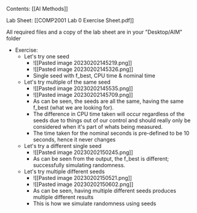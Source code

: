 Contents:
[[AI Methods]]

Lab Sheet:
[[COMP2001 Lab 0 Exercise Sheet.pdf]]

All required files and a copy of the lab sheet are in your "Desktop/AIM" folder

- Exercise:
	- Let's try one seed
		- ![[Pasted image 20230202145219.png]]
		- ![[Pasted image 20230202145326.png]]
		- Single seed with f_best, CPU time & nominal time
	- Let's try multiple of the same seed
		- ![[Pasted image 20230202145535.png]]
		- ![[Pasted image 20230202145709.png]]
		- As can be seen, the seeds are all the same, having the same f_best (what we are looking for).
		- The difference in CPU time taken will occur regardless of the seeds due to things out of our control and should really only be considered when it's part of whats being measured.
		- The time taken for the nominal seconds is pre-defined to be 10 seconds, hence it never changes
	- Let's try a different single seed
		- ![[Pasted image 20230202150245.png]]
		- As can be seen from the output, the f_best is different; successfully simulating randomness.
	- Let's try multiple different seeds
		- ![[Pasted image 20230202150521.png]]
		- ![[Pasted image 20230202150602.png]]
		- As can be seen, having multiple different seeds produces multiple different results
		- This is how we simulate randomness using seeds
